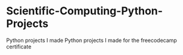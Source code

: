 # Scientific-Computing-Python-Projects
Python projects I made Python projects I made for the freecodecamp certificate
